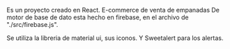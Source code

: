 Es un proyecto creado en React.  E-commerce de venta de empanadas
De motor de base de dato esta hecho en firebase, en el archivo de "./src/firebase.js". 

Se utiliza la libreria de material ui, sus iconos. Y Sweetalert para los alertas.



